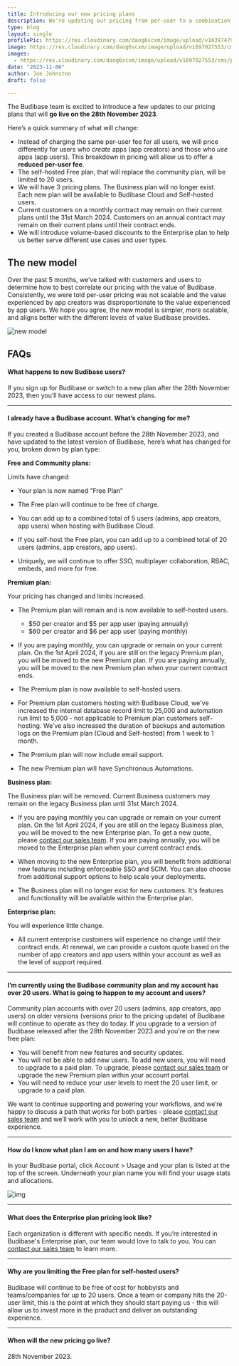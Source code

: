 ```yaml
---
title: Introducing our new pricing plans
description: We're updating our pricing from per-user to a combination of per-user and per-creator.
type: blog
layout: single
profilePic: https://res.cloudinary.com/daog6scxm/image/upload/v1639747995/cms/joe_illustration_gray_bg_e97wdl.jpg
image: https://res.cloudinary.com/daog6scxm/image/upload/v1697027553/cms/pricing/pricing-v3_ht378y.png
images:
  - https://res.cloudinary.com/daog6scxm/image/upload/v1697027553/cms/pricing/pricing-v3_ht378y.png
date: "2023-11-06"
author: Joe Johnston
draft: false

---
```


The Budibase team is excited to introduce a few updates to our pricing plans that will **go live on the 28th November 2023**. 

Here’s a quick summary of what will change:

- Instead of charging the same per-user fee for all users, we will price differently for users who *create* apps (app creators) and those who *use* apps (app users). This breakdown in pricing will allow us to offer a **reduced per-user fee**.  
- The self-hosted Free plan, that will replace the community plan, will be limited to 20 users.
- We will have 3 pricing plans. The Business plan will no longer exist.  Each new plan will be available to Budibase Cloud and Self-hosted users. 
- Current customers on a monthly contract may remain on their current plans until the 31st March 2024. Customers on an annual contract may remain on their current plans until their contract ends.
- We will introduce volume-based discounts to the Enterprise plan to help us better serve different use cases and user types.



## The new model

Over the past 5 months, we’ve talked with customers and users to determine how to best correlate our pricing with the value of Budibase. Consistently, we were told per-user pricing was not scalable and the value experienced by app creators was disproportionate to the value experienced by app users. We hope you agree, the new model is simpler, more scalable, and aligns better with the different levels of value Budibase provides. 

![new model](https://res.cloudinary.com/daog6scxm/image/upload/v1697032289/cms/pricing/CleanShot_2023-10-11_at_14.50.48_2x_o9qx4v.png)



## FAQs

#### What happens to new Budibase users?

If you sign up for Budibase or switch to a new plan after the 28th November 2023, then you’ll have access to our newest plans.



---



#### **I already have a Budibase account. What’s changing for me?**

If you created a Budibase account before the 28th November 2023, and have updated to the latest version of Budibase, here’s what has changed for you, broken down by plan type:

**Free and Community plans:**

Limits have changed:

- Your plan is now named “Free Plan”

- The Free plan will continue to be free of charge.

- You can add up to a combined total of 5 users (admins, app creators, app users) when hosting with Budibase Cloud.

- If you self-host the Free plan, you can add up to a combined total of 20 users (admins, app creators, app users).

- Uniquely, we will continue to offer SSO, multiplayer collaboration, RBAC, embeds, and more for free.

  

**Premium plan:**

Your pricing has changed and limits increased. 

- The Premium plan will remain and is now available to self-hosted users. 

  - $50 per creator and $5 per app user (paying annually)
  - $60 per creator and $6 per app user (paying monthly)

- If you are paying monthly, you can upgrade or remain on your current plan. On the 1st April 2024, if you are still on the legacy Premium plan, you will be moved to the new Premium plan. If you are paying annually, you will be moved to the new Premium plan when your current contract ends. 

- The Premium plan is now available to self-hosted users.

- For Premium plan customers hosting with Budibase Cloud, we've increased the internal database record limit to 25,000 and automation run limit to 5,000 - not applicable to Premium plan customers self-hosting. We’ve also increased the duration of backups and automation logs on the Premium plan (Cloud and Self-hosted) from 1 week to 1 month. 

- The Premium plan will now include email support.

- The new Premium plan will have Synchronous Automations.

  

**Business plan:**

The Business plan will be removed. Current Business customers may remain on the legacy Business plan until 31st March 2024.

- If you are paying monthly you can upgrade or remain on your current plan. On the 1st April 2024, if you are still on the legacy Business plan, you will be moved to the new Enterprise plan. To get a new quote, please [contact our sales team](https://budibase.com/contact). If you are paying annually, you will be moved to the Enterprise plan when your current contract ends. 

- When moving to the new Enterprise plan, you will benefit from additional new features including enforceable SSO and SCIM. You can also choose from additional support options to help scale your deployments.

- The Business plan will no longer exist for new customers.  It's features and functionality will be available within the Enterprise plan.

  

**Enterprise plan:**

You will experience little change.

- All current enterprise customers will experience no change until their contract ends. At renewal, we can provide a custom quote based on the number of app creators and app users within your account as well as the level of support required.



---



#### **I’m currently using the Budibase community plan and my account has over 20 users. What is going to happen to my account and users?**

Community plan accounts with over 20 users (admins, app creators, app users) on older versions (versions prior to the pricing update) of Budibase will continue to operate as they do today. If you upgrade to a version of Budibase released after the 28th November 2023 and you’re on the new free plan:

- You will benefit from new features and security updates.
- You will not be able to add new users. To add new users, you will need to upgrade to a paid plan. To upgrade, please [contact our sales team](https://budibase.com/contact) or upgrade the new Premium plan within your account portal.
- You will need to reduce your user levels to meet the 20 user limit, or upgrade to a paid plan.

We want to continue supporting and powering your workflows, and we’re happy to discuss a path that works for both parties - please [contact our sales team](https://budibase.com/contact) and we’ll work with you to unlock a new, better Budibase experience.



---



#### **How do I know what plan I am on and how many users I have?**

In your Budibase portal, click Account > Usage and your plan is listed at the top of the screen. Underneath your plan name you will find your usage stats and allocations.

![img](https://lh6.googleusercontent.com/P2zPASfH3tfxJ3s2ks5GczSSTyjZi3HU6I9pPTULi4hDONDA483ee7hV4_8tFse8uiGLucfR0Q9avrMsQ1DDSD9jdec2qA3C-BoJc15xe0Bx3WtUbysjmjtNdzl3r7RgZ3xFt-rQdAG6CqzKH7NbOVQ)



---



#### What does the Enterprise plan pricing look like?

Each organization is different with specific needs. If you’re interested in Budibase's Enterprise plan, our team would love to talk to you. You can [contact our sales team](https://budibase.com/contact) to learn more.



---



#### Why are you limiting the Free plan for self-hosted users?

Budibase will continue to be free of cost for hobbyists and teams/companies for up to 20 users. Once a team or company hits the 20-user limit, this is the point at which they should start paying us - this will allow us to invest more in the product and deliver an outstanding experience.



---



#### When will the new pricing go live?

28th November 2023.



##  